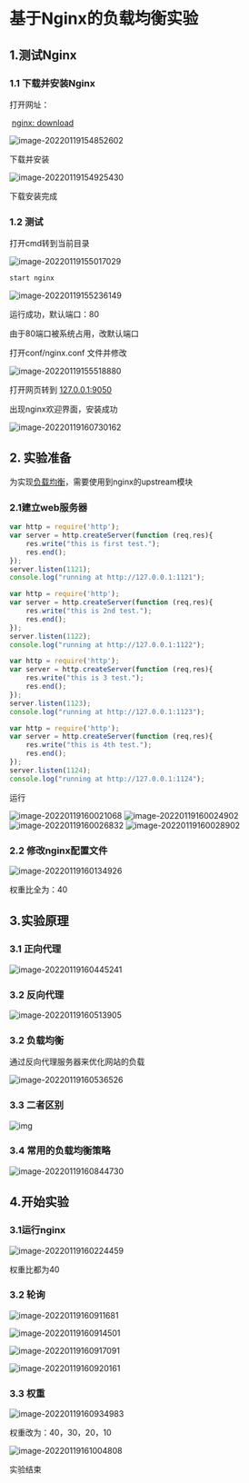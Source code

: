 # 基于Nginx的负载均衡实验

## 1.测试Nginx

### 1.1 下载并安装Nginx

打开网址：

​	[nginx: download](https://nginx.org/en/download.html)

![image-20220119154852602](https://github.com/xylong-xd/Distributed-/blob/main/nginx/img/image-20220119154852602.png)

下载并安装

![image-20220119154925430](https://github.com/xylong-xd/Distributed-/blob/main/nginx/img/image-20220119154925430.png)

下载安装完成

### 1.2 测试

打开cmd转到当前目录

![image-20220119155017029](https://github.com/xylong-xd/Distributed-/blob/main/nginx/img/image-20220119155017029.png)

```java
start nginx
```

![image-20220119155236149](https://github.com/xylong-xd/Distributed-/blob/main/nginx/img/image-20220119155236149.png)

运行成功，默认端口：80

由于80端口被系统占用，改默认端口

打开conf/nginx.conf 文件并修改

![image-20220119155518880](https://github.com/xylong-xd/Distributed-/blob/main/nginx/img/image-20220119155518880.png)

打开网页转到 [127.0.0.1:9050](http://127.0.0.1:9050/)

出现nginx欢迎界面，安装成功

![image-20220119160730162](https://github.com/xylong-xd/Distributed-/blob/main/nginx/img/image-20220119160730162.png)

## 2. 实验准备

为实现[负载均衡](https://so.csdn.net/so/search?q=负载均衡&spm=1001.2101.3001.7020)，需要使用到nginx的upstream模块

### 2.1建立web服务器

```js
var http = require('http');
var server = http.createServer(function (req,res){
    res.write("this is first test.");
    res.end();
});
server.listen(1121);
console.log("running at http://127.0.0.1:1121");
```

```js
var http = require('http');
var server = http.createServer(function (req,res){
    res.write("this is 2nd test.");
    res.end();
});
server.listen(1122);
console.log("running at http://127.0.0.1:1122");
```

```js
var http = require('http');
var server = http.createServer(function (req,res){
    res.write("this is 3 test.");
    res.end();
});
server.listen(1123);
console.log("running at http://127.0.0.1:1123");
```

```js
var http = require('http');
var server = http.createServer(function (req,res){
    res.write("this is 4th test.");
    res.end();
});
server.listen(1124);
console.log("running at http://127.0.0.1:1124");
```

运行

![image-20220119160021068](https://github.com/xylong-xd/Distributed-/blob/main/nginx/img/image-20220119160021068.png)
![image-20220119160024902](https://github.com/xylong-xd/Distributed-/blob/main/nginx/img/image-20220119160024902.png)
![image-20220119160026832](https://github.com/xylong-xd/Distributed-/blob/main/nginx/img/image-20220119160026832.png)
![image-20220119160028902](https://github.com/xylong-xd/Distributed-/blob/main/nginx/img/image-20220119160028902.png)



### 2.2 修改nginx配置文件

![image-20220119160134926](https://github.com/xylong-xd/Distributed-/blob/main/nginx/img/image-20220119160134926.png)



权重比全为：40

## 3.实验原理

### 3.1 正向代理

![image-20220119160445241](https://github.com/xylong-xd/Distributed-/blob/main/nginx/img/image-20220119160445241.png)

### 3.2 反向代理

![image-20220119160513905](https://github.com/xylong-xd/Distributed-/blob/main/nginx/img/image-20220119160513905.png)



### 3.2 负载均衡

通过反向代理服务器来优化网站的负载

![image-20220119160536526](https://github.com/xylong-xd/Distributed-/blob/main/nginx/img/image-20220119160536526.png)



### 3.3 二者区别

![img](https://github.com/xylong-xd/Distributed-/blob/main/nginx/img/305504-20161112130135639-1005446770.png)

### 3.4 常用的负载均衡策略

![image-20220119160844730](https://github.com/xylong-xd/Distributed-/blob/main/nginx/img/image-20220119160844730.png)















## 4.开始实验

### 3.1运行nginx

![image-20220119160224459](img\image-20220119160224459.png)

权重比都为40

### 3.2 轮询

![image-20220119160911681](img\image-20220119160911681.png)



![image-20220119160914501](img\image-20220119160914501.png)





![image-20220119160917091](img\image-20220119160917091.png)



![image-20220119160920161](img\image-20220119160920161.png)

### 3.3 权重

![image-20220119160934983](img\image-20220119160934983.png)

权重改为：40，30，20，10

![image-20220119161004808](img\image-20220119161004808.png)

实验结束


